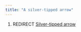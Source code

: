 ```yaml
---
title: "A silver-tipped arrow"
---
```


1.  REDIRECT [Silver-tipped arrow](Silver-tipped_arrow "wikilink")